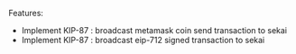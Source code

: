 
Features:

* Implement KIP-87 : broadcast metamask coin send transaction to sekai
* Implement KIP-87 : broadcast eip-712 signed transaction to sekai